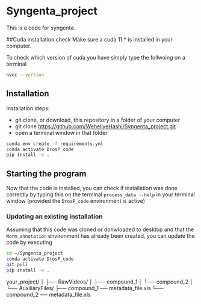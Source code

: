 # Syngenta_project
This is a code for syngenta. 


##Cuda installation check 
Make sure a cuda 11.* is installed in your computer. 

To check which version of cuda you have simply type the follwoing on a terminal 

```bash
nvcc --version
```

## Installation

Installation steps:
* git clone, or download, this repository in a folder of your computer
* git clone https://github.com/WeheliyeHashi/Syngenta_project.git
* open a terminal window in that folder


```bash
conda env create -f requirements.yml
conda activate DrosP_code
pip install -e .
```


## Starting the program

Now that the code is installed, you can check if installation was done correctly by typing this on the terminal
`process_data --help` in your terminal window (provided the `DrosP_code`
environment is active)


### Updating an existing installation

Assuming that this code was cloned or donwloaded to desktop and that the `Worm_annotation` environment has already been created, you can update the code by executing
```bash
cd ~/Syngenta_project
conda activate DrosP_code
git pull
pip install -e .
```




your_project/
│
├── RawVideos/
│   ├── compound_1
│   └── compound_2
│
└── AuxiliaryFiles/
    ├── compound_1 ── metadata_file.xls
    └── compound_2 ── metadata_file.xls




